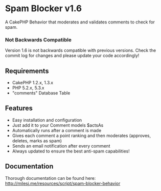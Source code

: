 # Spam Blocker v1.6 #

A CakePHP Behavior that moderates and validates comments to check for spam.

### Not Backwards Compatible ###

Version 1.6 is not backwards compatible with previous versions.
Check the commit log for changes and please update your code accordingly!

## Requirements ##

* CakePHP 1.2.x, 1.3.x
* PHP 5.2.x, 5.3.x
* "comments" Database Table

## Features ##

* Easy installation and configuration
* Just add it to your Comment models $actsAs
* Automatically runs after a comment is made
* Gives each comment a point ranking and then moderates (approves, deletes, marks as spam)
* Sends an email notification after every comment
* Always updated to ensure the best anti-spam capabilities!

## Documentation ##

Thorough documentation can be found here: http://milesj.me/resources/script/spam-blocker-behavior
